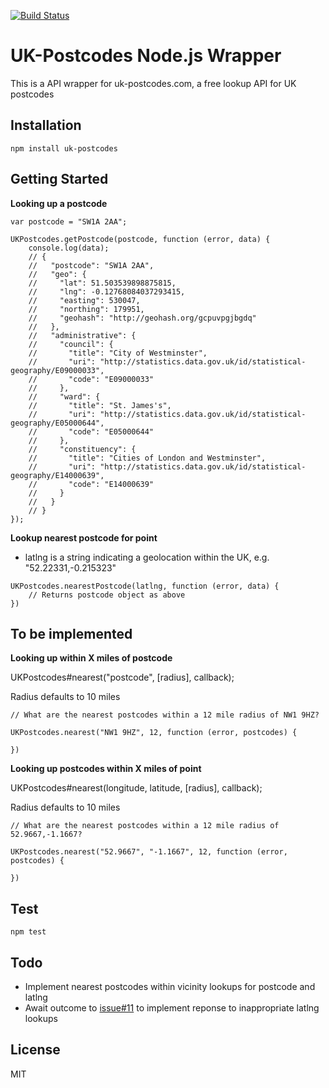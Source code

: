 [![Build Status](https://travis-ci.org/cblanc/uk-postcodes-node.png)](https://travis-ci.org/cblanc/uk-postcodes-node) 

# UK-Postcodes Node.js Wrapper

This is a API wrapper for uk-postcodes.com, a free lookup API for UK postcodes

## Installation

`npm install uk-postcodes`

## Getting Started

**Looking up a postcode**

```
var postcode = "SW1A 2AA";

UKPostcodes.getPostcode(postcode, function (error, data) {
	console.log(data);
	// {
	//   "postcode": "SW1A 2AA",
	//   "geo": {
	//     "lat": 51.503539898875815,
	//     "lng": -0.12768084037293415,
	//     "easting": 530047,
	//     "northing": 179951,
	//     "geohash": "http://geohash.org/gcpuvpgjbgdq"
	//   },
	//   "administrative": {
	//     "council": {
	//       "title": "City of Westminster",
	//       "uri": "http://statistics.data.gov.uk/id/statistical-geography/E09000033",
	//       "code": "E09000033"
	//     },
	//     "ward": {
	//       "title": "St. James's",
	//       "uri": "http://statistics.data.gov.uk/id/statistical-geography/E05000644",
	//       "code": "E05000644"
	//     },
	//     "constituency": {
	//       "title": "Cities of London and Westminster",
	//       "uri": "http://statistics.data.gov.uk/id/statistical-geography/E14000639",
	//       "code": "E14000639"
	//     }
	//   }
	// }
});
```

**Lookup nearest postcode for point**

- latlng is a string indicating a geolocation within the UK, e.g. "52.22331,-0.215323"

```
UKPostcodes.nearestPostcode(latlng, function (error, data) {
	// Returns postcode object as above
})
```

## To be implemented

**Looking up within X miles of postcode**

UKPostcodes#nearest("postcode", [radius], callback);

Radius defaults to 10 miles

```
// What are the nearest postcodes within a 12 mile radius of NW1 9HZ?

UKPostcodes.nearest("NW1 9HZ", 12, function (error, postcodes) {
	
})
```

**Looking up postcodes within X miles of point**

UKPostcodes#nearest(longitude, latitude, [radius], callback);

Radius defaults to 10 miles

```
// What are the nearest postcodes within a 12 mile radius of 52.9667,-1.1667?

UKPostcodes.nearest("52.9667", "-1.1667", 12, function (error, postcodes) {
	
})
```

## Test

`npm test`

## Todo

- Implement nearest postcodes within vicinity lookups for postcode and latlng
- Await outcome to [issue#11](https://github.com/theodi/uk-postcodes/issues/11) to implement reponse to inappropriate latlng lookups

## License

MIT
